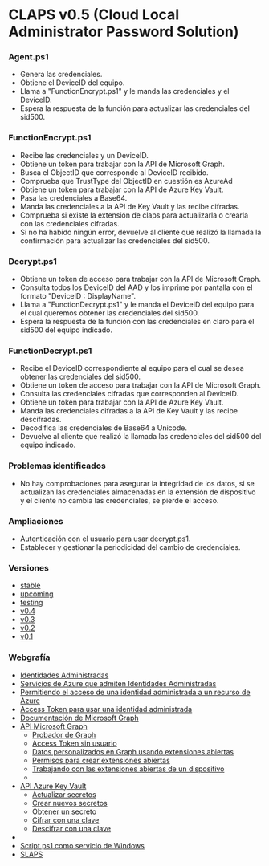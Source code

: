 # CLAPS v0.5 (Cloud Local Administrator Password Solution)


### Agent.ps1

- Genera las credenciales.
- Obtiene el DeviceID del equipo.
- Llama a "FunctionEncrypt.ps1" y le manda las credenciales y el DeviceID.
- Espera la respuesta de la función para actualizar las credenciales del sid500.


### FunctionEncrypt.ps1

- Recibe las credenciales y un DeviceID.
- Obtiene un token para trabajar con la API de Microsoft Graph.
- Busca el ObjectID que corresponde al DeviceID recibido.
- Comprueba que TrustType del ObjectID en cuestión es AzureAd
- Obtiene un token para trabajar con la API de Azure Key Vault.
- Pasa las credenciales a Base64.
- Manda las credenciales a la API de Key Vault y las recibe cifradas.
- Comprueba si existe la extensión de claps para actualizarla o crearla con las credenciales cifradas.
- Si no ha habido ningún error, devuelve al cliente que realizó la llamada la confirmación para actualizar las credenciales del sid500.


### Decrypt.ps1

- Obtiene un token de acceso para trabajar con la API de Microsoft Graph.
- Consulta todos los DeviceID del AAD y los imprime por pantalla con el formato "DeviceID : DisplayName".
- Llama a "FunctionDecrypt.ps1" y le manda el DeviceID del equipo para el cual queremos obtener las credenciales del sid500.
- Espera la respuesta de la función con las credenciales en claro para el sid500 del equipo indicado.


### FunctionDecrypt.ps1

- Recibe el DeviceID correspondiente al equipo para el cual se desea obtener las credenciales del sid500.
- Obtiene un token de acceso para trabajar con la API de Microsoft Graph.
- Consulta las credenciales cifradas que corresponden al DeviceID.
- Obtiene un token para trabajar con la API de Azure Key Vault.
- Manda las credenciales cifradas a la API de Key Vault y las recibe descifradas.
- Decodifica las credenciales de Base64 a Unicode.
- Devuelve al cliente que realizó la llamada las credenciales del sid500 del equipo indicado.


### Problemas identificados

- No hay comprobaciones para asegurar la integridad de los datos, si se actualizan las credenciales almacenadas en la extensión de dispositivo y el cliente no cambia las credenciales, se pierde el acceso.


### Ampliaciones

- Autenticación con el usuario para usar decrypt.ps1.
- Establecer y gestionar la periodicidad del cambio de credenciales.


### Versiones

- [stable](https://github.com/Velaa98/CLAPS)
- [upcoming](https://github.com/Velaa98/CLAPS/tree/v0.5)
- [testing](https://github.com/Velaa98/CLAPS/tree/testing)
- [v0.4](https://github.com/Velaa98/CLAPS/tree/v0.4)
- [v0.3](https://github.com/Velaa98/CLAPS/tree/v0.3)
- [v0.2](https://github.com/Velaa98/CLAPS/tree/v0.2)
- [v0.1](https://github.com/Velaa98/CLAPS/tree/v0.1)

### Webgrafía

- [Identidades Administradas](https://docs.microsoft.com/es-es/azure/active-directory/managed-identities-azure-resources/)
- [Servicios de Azure que admiten Identidades Administradas](https://docs.microsoft.com/en-us/azure/active-directory/managed-identities-azure-resources/services-support-managed-identities#azure-key-vault)
- [Permitiendo el acceso de una identidad administrada a un recurso de Azure](https://docs.microsoft.com/es-es/azure/active-directory/managed-identities-azure-resources/howto-assign-access-portal)
- [Access Token para usar una identidad administrada](https://docs.microsoft.com/es-es/azure/app-service/overview-managed-identity#code-examples)
- [Documentación de Microsoft Graph](https://docs.microsoft.com/en-us/graph)
- [API Microsoft Graph](https://docs.microsoft.com/en-us/graph/use-the-api)
    - [Probador de Graph](https://developer.microsoft.com/en-us/graph/graph-explorer)
    - [Access Token sin usuario](https://docs.microsoft.com/en-us/graph/auth-v2-service)
    - [Datos personalizados en Graph usando extensiones abiertas](https://docs.microsoft.com/en-us/graph/extensibility-open-users)
    - [Permisos para crear extensiones abiertas](https://docs.microsoft.com/en-us/graph/api/opentypeextension-post-opentypeextension?view=graph-rest-1.0#permissions)
    - [Trabajando con las extensiones abiertas de un dispositivo](https://stackoverflow.com/a/56218052/11497286)
    - []()
- [API Azure Key Vault](https://docs.microsoft.com/es-es/rest/api/keyvault)
    - [Actualizar secretos](https://docs.microsoft.com/en-us/rest/api/keyvault/updatesecret/updatesecret)
    - [Crear nuevos secretos](https://docs.microsoft.com/en-us/rest/api/keyvault/setsecret/setsecret)
    - [Obtener un secreto](https://docs.microsoft.com/en-us/rest/api/keyvault/getsecret/getsecret)
    - [Cifrar con una clave](https://docs.microsoft.com/en-us/rest/api/keyvault/encrypt/encrypt)
    - [Descifrar con una clave](https://docs.microsoft.com/en-us/rest/api/keyvault/decrypt/decrypt)
- []()
- [Script ps1 como servicio de Windows](https://www.reddit.com/r/PowerShell/comments/59f94d/run_powershell_script_ps1_as_a_windows_service/)
- [SLAPS](https://srdn.io/2018/09/serverless-laps-powered-by-microsoft-intune-azure-functions-and-azure-key-vault)